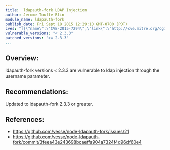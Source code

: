 ```yaml
---
title:  ldapauth-fork LDAP Injection
author: Jerome Touffe-Blin
module_name: ldapauth-fork
publish_date: Fri Sept 18 2015 12:29:10 GMT-0700 (PDT)
cves: "[{\"name\":\"CVE-2015-7294\",\"link\":\"http://cve.mitre.org/cgi-bin/cvename.cgi?name=CVE-CVE-2015-7294\"}]"
vulnerable_versions: "< 2.3.3"
patched_versions: ">= 2.3.3"
...
```


## Overview:
ldapauth-fork versions < 2.3.3 are vulnerable to ldap injection through the username parameter.

## Recommendations:
Updated to ldapauth-fork 2.3.3 or greater.

## References:
- https://github.com/vesse/node-ldapauth-fork/issues/21
- https://github.com/vesse/node-ldapauth-fork/commit/3feea43e243698bcaeffa904a7324f4d96df60e4


